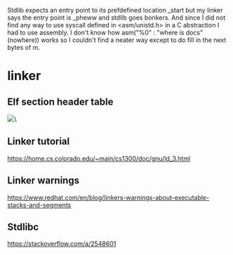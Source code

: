 Stdlib expects an entry point to its prefdefined location _start but my linker says the entry
point is _pheww and stdlib goes bonkers. And since I did not find any way to use syscall
defined in <asm/unistd.h> in a C abstraction I had to use assembly. I don't know how
asm("%0" : "where is docs"(nowhere)) works so I couldn't find a neater way except to
do fill in the next bytes of m.

# linker
## Elf section header table
![](https://upload.wikimedia.org/wikipedia/commons/7/77/Elf-layout--en.svg)\
## Linker tutorial
https://home.cs.colorado.edu/~main/cs1300/doc/gnu/ld_3.html
## Linker warnings
https://www.redhat.com/en/blog/linkers-warnings-about-executable-stacks-and-segments
## Stdlibc
https://stackoverflow.com/a/2548601